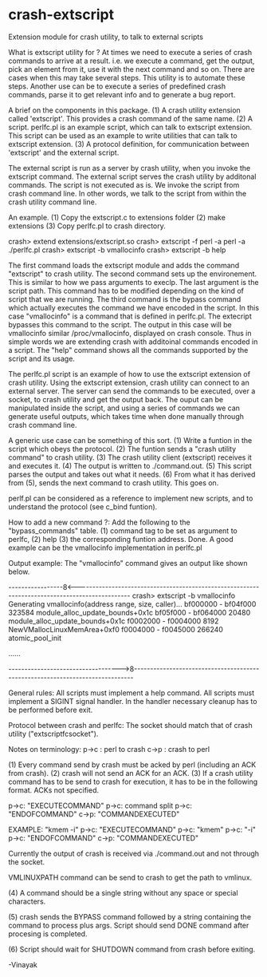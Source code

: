 crash-extscript
======================================

Extension module for crash utility, to talk to external scripts

What is extscript utility for ?
       At times we need to execute a series of crash
commands to arrive at a result. i.e. we execute a command,
get the output, pick an element from it, use it with the
next command and so on. There are cases when this may take
several steps. This utility is to automate these steps.
Another use can be to execute a series of predefined crash commands,
parse it to get relevant info and to generate a bug report.

A brief on the components in this package.
(1) A crash utility extension called 'extscript'.
    This provides a crash command of the same name.
(2) A script. perlfc.pl is an example script, which can talk to
    extscript extension. This script can be used as an example
    to write utilities that can talk to extscript extension.
(3) A protocol definition, for communication
   between 'extscript' and the external script.

The external script is run as a server by crash utility, when you
invoke the extscript command.
The external script serves the crash utility by additonal commands.
The script is not executed as is. We invoke the script from crash
command line. In other words, we talk to the script from within
the crash utility command line.

An example.
(1) Copy the extscript.c to extensions folder
(2) make extensions
(3) Copy perlfc.pl to crash directory.

crash> extend extensions/extscript.so
crash> extscript -f perl -a perl -a ./perlfc.pl
crash> extscript -b vmallocinfo
crash> extscript -b help

The first command loads the extscript module and adds the
command "extscript" to crash utility.
The second command sets up the environement. This is
similar to how we pass arguments to execlp. The last
argument is the script path. This command has to be modified
depending on the kind of script that we are running.
The third command is the bypass command which actually
executes the command we have encoded in the script.
In this case "vmallocinfo" is a command that is defined in
perlfc.pl. The extecript bypasses this command to the
script. The output in this case will be vmallocinfo similar
/proc/vmallocinfo, displayed on crash console.
Thus in simple words we are extending crash
with additoinal commands encoded in a script.
The "help" command shows all the commands supported by
the script and its usage.

The perlfc.pl script is an example of how to use the
extscript extension of crash utility. Using the
extscript extension, crash utility can connect to
an external server. The server can send the commands
to be executed, over a socket, to crash utility and
get the output back. The ouput can be manipulated inside
the script, and using a series of commands we can
generate useful outputs, which takes time when done manually
through crash command line.

A generic use case can be something of this sort.
(1) Write a funtion in the script which obeys the protocol.
(2) The funtion sends a "crash utility command" to crash utility.
(3) The crash utility client (extscript) receives it and executes it.
(4) The output is written to ./command.out.
(5) This script parses the output and takes out what it needs.
(6) From what it has derived from (5), sends the next command to crash
   utility. This goes on.

perlf.pl can be considered as a reference to implement new scripts,
and to understand the protocol (see c_bind funtion).

How to add a new command ?:
Add the following to the "bypass_commands" table.
(1) command tag to be set as argument to perlfc,
(2) help
(3) the corresponding funtion address.
Done.
A good example can be the vmallocinfo implementation in
perlfc.pl

Output example:
The "vmallocinfo" command gives an output like shown below.

-----------------8<-----------------------------------------------------------------------------------------------
crash> extscript -b vmallocinfo
Generating vmallocinfo(address range, size, caller)...
bf000000 - bf04f000              323584                                             module_alloc_update_bounds+0x1c
bf05f000 - bf064000               20480                                             module_alloc_update_bounds+0x1c
f0002000 - f0004000                8192                                                 NewVMallocLinuxMemArea+0xf0
f0004000 - f0045000              266240                                                            atomic_pool_init

......

----------------------------------->8------------------------------------------------------------------------------

General rules:
All scripts must implement a help command.
All scripts must implement a SIGINT signal handler. In the handler
necessary cleanup has to be performed before exit.

Protocol between crash and perlfc:
The socket should match that of crash utility ("extscriptfcsocket").

Notes on terminology:
     p->c : perl to crash
     c->p : crash to perl

(1) Every command send by crash must be
    acked by perl (including an ACK from crash).
(2) crash will not send an ACK for an ACK.
(3) If a crash utility command has to be send to crash
    for execution, it has to be in the following format.
    ACKs not specified.

   p->c: "EXECUTECOMMAND"
   p->c: command split
   p->c: "ENDOFCOMMAND"
   c->p: "COMMANDEXECUTED"

EXAMPLE: "kmem -i"
   p->c: "EXECUTECOMMAND"
   p->c: "kmem"
   p->c: "-i"
   p->c: "ENDOFCOMMAND"
   c->p: "COMMANDEXECUTED"

Currently the output of crash is received via ./command.out
and not through the socket.

VMLINUXPATH command can be send to crash to get the
path to vmlinux.

(4) A command should be a single string without any space
    or special characters.

(5) crash sends the BYPASS command followed by a string
    containing the command to process plus args.
    Script should send DONE command after procesing is
    completed.

(6) Script should wait for SHUTDOWN command from crash
    before exiting.

-Vinayak
